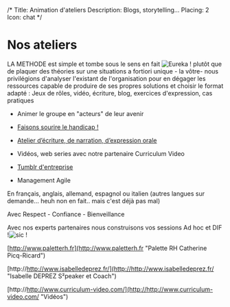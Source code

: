 /*
Title: Animation d'ateliers
Description: Blogs, storytelling...
Placing: 2
Icon: chat
*/

# Nos ateliers

LA METHODE est simple et tombe sous le sens en fait ![Eureka !](http://i.imgur.com/zE6eutV.jpg) plutôt que de plaquer des théories sur une situations a fortiori unique - la vôtre- nous privilégions d'analyser l'existant de l'organisation pour en dégager les ressources capable de produire de ses propres solutions et	choisir le format adapté : Jeux de rôles, vidéo, écriture, blog, exercices d'expression, cas pratiques
*	Animer le groupe en "acteurs" de leur avenir

* [Faisons sourire le handicap !](handicap1)

*	[Atelier d’écriture, de narration, d’expression orale](storytelling1)
*	Vidéos, web series avec notre partenaire Curriculum Video 
*	[Tumblr d'entreprise](tumblrdentreprise1)
*	Management Agile 

En français, anglais, allemand, espagnol ou italien (autres langues sur demande... heuh non en fait.. mais c'est déjà pas mal)

Avec Respect - Confiance - Bienveillance

Avec nos experts partenaires nous construisons vos sessions Ad hoc et DIF !![sic !](http://i.imgur.com/ZdIoqJt.gif)

[http://www.paletterh.fr](http://www.paletterh.fr "Palette RH Catherine Picq-Ricard")

[http://http://www.isabelledeprez.fr/](http://http://www.isabelledeprez.fr/ "Isabelle DEPREZ S²peaker et Coach")

[http://http://www.curriculum-video.com/](http://http://www.curriculum-video.com/ "Vidéos")

